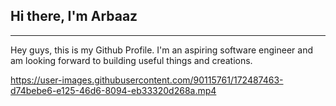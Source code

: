 ## Hi there, I'm Arbaaz
---
Hey guys, this is my Github Profile. I'm an aspiring software engineer and am looking forward to building useful things and creations.

https://user-images.githubusercontent.com/90115761/172487463-d74bebe6-e125-46d6-8094-eb33320d268a.mp4

